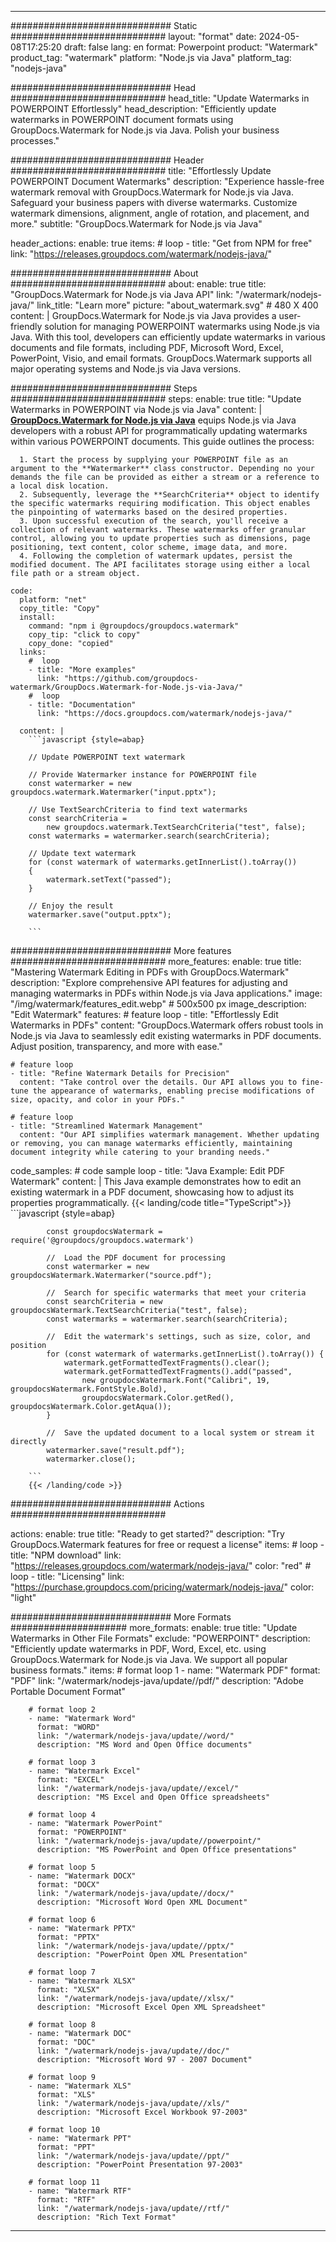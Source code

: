 
---
############################# Static ############################
layout: "format"
date:  2024-05-08T17:25:20
draft: false
lang: en
format: Powerpoint
product: "Watermark"
product_tag: "watermark"
platform: "Node.js via Java"
platform_tag: "nodejs-java"

############################# Head ############################
head_title: "Update Watermarks in POWERPOINT Effortlessly"
head_description: "Efficiently update watermarks in POWERPOINT document formats using GroupDocs.Watermark for Node.js via Java. Polish your business processes."

############################# Header ############################
title: "Effortlessly Update POWERPOINT Document Watermarks" 
description: "Experience hassle-free watermark removal with GroupDocs.Watermark for Node.js via Java. Safeguard your business papers with diverse watermarks. Customize watermark dimensions, alignment, angle of rotation, and placement, and more."
subtitle: "GroupDocs.Watermark for Node.js via Java" 

header_actions:
  enable: true
  items:
    #  loop
    - title: "Get from NPM for free"
      link: "https://releases.groupdocs.com/watermark/nodejs-java/"
      
############################# About ############################
about:
    enable: true
    title: "GroupDocs.Watermark for Node.js via Java API"
    link: "/watermark/nodejs-java/"
    link_title: "Learn more"
    picture: "about_watermark.svg" # 480 X 400
    content: |
       GroupDocs.Watermark for Node.js via Java provides a user-friendly solution for managing POWERPOINT watermarks using Node.js via Java. With this tool, developers can efficiently update watermarks in various documents and file formats, including PDF, Microsoft Word, Excel, PowerPoint, Visio, and email formats. GroupDocs.Watermark supports all major operating systems and Node.js via Java versions.

############################# Steps ############################
steps:
    enable: true
    title: "Update Watermarks in POWERPOINT via Node.js via Java"
    content: |
      **[GroupDocs.Watermark for Node.js via Java](https://products.groupdocs.com/watermark/nodejs-java/)** equips Node.js via Java developers with a robust API for programmatically updating watermarks within various POWERPOINT documents. This guide outlines the process:
      
      1. Start the process by supplying your POWERPOINT file as an argument to the **Watermarker** class constructor. Depending no your demands the file can be provided as either a stream or a reference to a local disk location.
      2. Subsequently, leverage the **SearchCriteria** object to identify the specific watermarks requiring modification. This object enables the pinpointing of watermarks based on the desired properties.
      3. Upon successful execution of the search, you'll receive a collection of relevant watermarks. These watermarks offer granular control, allowing you to update properties such as dimensions, page positioning, text content, color scheme, image data, and more.
      4. Following the completion of watermark updates, persist the modified document. The API facilitates storage using either a local file path or a stream object.
   
    code:
      platform: "net"
      copy_title: "Copy"
      install:
        command: "npm i @groupdocs/groupdocs.watermark"
        copy_tip: "click to copy"
        copy_done: "copied"
      links:
        #  loop
        - title: "More examples"
          link: "https://github.com/groupdocs-watermark/GroupDocs.Watermark-for-Node.js-via-Java/"
        #  loop
        - title: "Documentation"
          link: "https://docs.groupdocs.com/watermark/nodejs-java/"
          
      content: |
        ```javascript {style=abap}

        // Update POWERPOINT text watermark

        // Provide Watermarker instance for POWERPOINT file
        const watermarker = new groupdocs.watermark.Watermarker("input.pptx");

        // Use TextSearchCriteria to find text watermarks
        const searchCriteria = 
            new groupdocs.watermark.TextSearchCriteria("test", false);
        const watermarks = watermarker.search(searchCriteria);
        
        // Update text watermark
        for (const watermark of watermarks.getInnerList().toArray())
        {
            watermark.setText("passed");
        }

        // Enjoy the result
        watermarker.save("output.pptx");
        
        ```            

############################# More features ############################
more_features:
  enable: true
  title: "Mastering Watermark Editing in PDFs with GroupDocs.Watermark"
  description: "Explore comprehensive API features for adjusting and managing watermarks in PDFs within Node.js via Java applications."
  image: "/img/watermark/features_edit.webp" # 500x500 px
  image_description: "Edit Watermark"
  features:
    # feature loop
    - title: "Effortlessly Edit Watermarks in PDFs"
      content: "GroupDocs.Watermark offers robust tools in Node.js via Java to seamlessly edit existing watermarks in PDF documents. Adjust position, transparency, and more with ease."

    # feature loop
    - title: "Refine Watermark Details for Precision"
      content: "Take control over the details. Our API allows you to fine-tune the appearance of watermarks, enabling precise modifications of size, opacity, and color in your PDFs."

    # feature loop
    - title: "Streamlined Watermark Management"
      content: "Our API simplifies watermark management. Whether updating or removing, you can manage watermarks efficiently, maintaining document integrity while catering to your branding needs."
      
  code_samples:
    # code sample loop
    - title: "Java Example: Edit PDF Watermark"
      content: |
        This Java example demonstrates how to edit an existing watermark in a PDF document, showcasing how to adjust its properties programmatically.
        {{< landing/code title="TypeScript">}}
        ```javascript {style=abap}
        
            const groupdocsWatermark = require('@groupdocs/groupdocs.watermark')

            //  Load the PDF document for processing
            const watermarker = new groupdocsWatermark.Watermarker("source.pdf");

            //  Search for specific watermarks that meet your criteria
            const searchCriteria = new groupdocsWatermark.TextSearchCriteria("test", false);
            const watermarks = watermarker.search(searchCriteria);
  
            //  Edit the watermark's settings, such as size, color, and position
            for (const watermark of watermarks.getInnerList().toArray()) {
                watermark.getFormattedTextFragments().clear();
                watermark.getFormattedTextFragments().add("passed", 
                    new groupdocsWatermark.Font("Calibri", 19, groupdocsWatermark.FontStyle.Bold), 
                    groupdocsWatermark.Color.getRed(), groupdocsWatermark.Color.getAqua());
            }

            //  Save the updated document to a local system or stream it directly
            watermarker.save("result.pdf");
            watermarker.close();

        ```
        {{< /landing/code >}}


############################# Actions ############################

actions:
  enable: true
  title: "Ready to get started?"
  description: "Try GroupDocs.Watermark features for free or request a license"
  items:
    #  loop
    - title: "NPM download"
      link: "https://releases.groupdocs.com/watermark/nodejs-java/"
      color: "red"
        #  loop
    - title: "Licensing"
      link: "https://purchase.groupdocs.com/pricing/watermark/nodejs-java/"
      color: "light"


############################# More Formats #####################
more_formats:
    enable: true
    title: "Update Watermarks in Other File Formats"
    exclude: "POWERPOINT"
    description: "Efficiently update watermarks in PDF, Word, Excel, etc. using GroupDocs.Watermark for Node.js via Java. We support all popular business formats."
    items: 
        # format loop 1
        - name: "Watermark PDF"
          format: "PDF"
          link: "/watermark/nodejs-java/update//pdf/"
          description: "Adobe Portable Document Format"

        # format loop 2
        - name: "Watermark Word"
          format: "WORD"
          link: "/watermark/nodejs-java/update//word/"
          description: "MS Word and Open Office documents"
          
        # format loop 3
        - name: "Watermark Excel"
          format: "EXCEL"
          link: "/watermark/nodejs-java/update//excel/"
          description: "MS Excel and Open Office spreadsheets"

        # format loop 4
        - name: "Watermark PowerPoint"
          format: "POWERPOINT"
          link: "/watermark/nodejs-java/update//powerpoint/"
          description: "MS PowerPoint and Open Office presentations"

        # format loop 5
        - name: "Watermark DOCX"
          format: "DOCX"
          link: "/watermark/nodejs-java/update//docx/"
          description: "Microsoft Word Open XML Document"
          
        # format loop 6
        - name: "Watermark PPTX"
          format: "PPTX"
          link: "/watermark/nodejs-java/update//pptx/"
          description: "PowerPoint Open XML Presentation"
          
        # format loop 7
        - name: "Watermark XLSX"
          format: "XLSX"
          link: "/watermark/nodejs-java/update//xlsx/"
          description: "Microsoft Excel Open XML Spreadsheet"

        # format loop 8
        - name: "Watermark DOC"
          format: "DOC"
          link: "/watermark/nodejs-java/update//doc/"
          description: "Microsoft Word 97 - 2007 Document"

        # format loop 9
        - name: "Watermark XLS"
          format: "XLS"
          link: "/watermark/nodejs-java/update//xls/"
          description: "Microsoft Excel Workbook 97-2003"

        # format loop 10
        - name: "Watermark PPT"
          format: "PPT"
          link: "/watermark/nodejs-java/update//ppt/"
          description: "PowerPoint Presentation 97-2003"

        # format loop 11
        - name: "Watermark RTF"
          format: "RTF"
          link: "/watermark/nodejs-java/update//rtf/"
          description: "Rich Text Format"

---